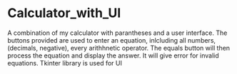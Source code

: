 # Calculator_with_UI
A combination of my calculator with parantheses and a user interface.
The buttons provided are used to enter an equation, inlcluding all numbers, (decimals, negative), every arithhnetic operator.
The equals button will then process the equation and display the answer. It will give error for invalid equations.
Tkinter library is used for UI
